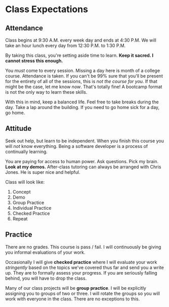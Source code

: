 # Class Expectations
## Attendance
Class begins at 9:30 A.M. every week day and ends at 4:30 P.M.
We will take an hour lunch every day from 12:30 P.M. to 1:30 P.M.

By taking this class, you're setting aside time to learn.
**Keep it sacred. I cannot stress this enough.**

You _must_ come to every session.
Missing a day here is month of a college course.
Attendance is taken.
If you can't be 99% sure that you'll be present for the entirety of all of the sessions, this is _not the course for you_.
If that might be the case, let me know _now_.
That's totally fine!
A bootcamp format is not the only way to learn these skills.

With this in mind, keep a balanced life.
Feel free to take breaks during the day.
Take a lap around the building.
If you need to go home sick for a day, go home.

## Attitude
Seek out help, but learn to be independent.
When you finish this course you will _not_ know everything.
Being a software developer is a process of continually learning.

You are paying for access to human power.
Ask questions.
Pick my brain.
**Look at my demos.**
After-class tutoring can always be arranged with Chris Jones.
He is super nice and helpful.

Class will look like:
1. Concept
1. Demo
1. Group Practice
1. Individual Practice
1. Checked Practice
1. Repeat

## Practice
There are no grades.
This course is pass / fail.
I will continuously be giving you informal evaluations of your work.

Occasionally I will give **checked practice** where I will evaluate your work _stringently_ based on the topics we've covered thus far and send you a write up.
They are to formally assess your progress.
If you are seriously falling behind, you will have to drop the class.

Many of our class projects will be **group practice**.
I will be explicitly assigning you to groups of two or three.
I will rotate the groups so you will work with everyone in the class.
There are no exceptions to this.
